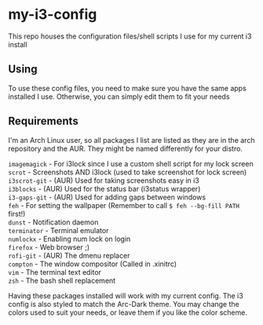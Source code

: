 # my-i3-config
This repo houses the configuration files/shell scripts I use for my current i3 install

## Using
To use these config files, you need to make sure you have the same apps installed I use. Otherwise, you can simply edit them to fit your needs

## Requirements
I'm an Arch Linux user, so all packages I list are listed as they are in the arch repository and the AUR. They might be named differently for your distro.

`imagemagick` - For i3lock since I use a custom shell script for my lock screen  
`scrot` - Screenshots AND i3lock (used to take screenshot for lock screen)  
`i3scrot-git` - (AUR) Used for taking screenshots easy in i3  
`i3blocks` - (AUR) Used for the status bar (i3status wrapper)  
`i3-gaps-git` - (AUR) Used for adding gaps between windows  
`feh` - For setting the wallpaper (Remember to call `$ feh --bg-fill PATH` first!)  
`dunst` - Notification daemon  
`terminator` - Terminal emulator  
`numlockx` - Enabling num lock on login  
`firefox` - Web browser ;)  
`rofi-git` - (AUR) The dmenu replacer  
`compton` - The window compositor (Called in .xinitrc)  
`vim` - The terminal text editor  
`zsh` - The bash shell replacement

Having these packages installed will work with my current config. The i3 config is also styled to match the Arc-Dark theme. You may change the colors used to suit your needs, or leave them if you like the color scheme.

